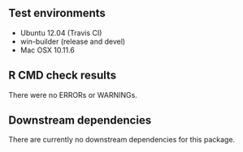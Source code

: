## Test environments
* Ubuntu 12.04 (Travis CI)
* win-builder (release and devel)
* Mac OSX 10.11.6

## R CMD check results

There were no ERRORs or WARNINGs.


## Downstream dependencies

There are currently no downstream dependencies for this package.
